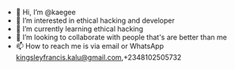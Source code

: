 - 👋 Hi, I’m @kaegee
- 👀 I’m interested in ethical hacking and developer 
- 🌱 I’m currently learning ethical hacking 
- 💞️ I’m looking to collaborate with people that's are better than me 
- 📫 How to reach me is via email or WhatsApp kingsleyfrancis.kalu@gmail.com,+2348102505732

<!---
urielauzson/urielauzson is a ✨ special ✨ repository because its `README.md` (this file) appears on your GitHub profile.
You can click the Preview link to take a look at your changes.
--->
